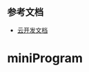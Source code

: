 
## 参考文档

- [云开发文档](https://developers.weixin.qq.com/miniprogram/dev/wxcloud/basis/getting-started.html)

# miniProgram
